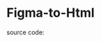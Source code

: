 # Figma-to-Html

source code: <a href="https://github.com/ModasirQuayum/Base-Apparel-coming-soon-page">
